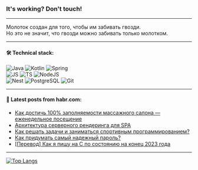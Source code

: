 ### It's working? Don't touch!

---
Молоток создан для того, чтобы им забивать гвозди. <br>
Но это не значит, что гвозди можно забивать только молотком.

---

#### 🛠️ Technical stack:

![Java](https://img.shields.io/badge/Java-informational?logo=Oracle&style=flat&logoColor=white&color=FF4500)
![Kotlin](https://img.shields.io/badge/Kotlin-informational?logo=Kotlin&style=flat&logoColor=white&color=774D97)
![Spring](https://img.shields.io/badge/SpringBoot-informational?logo=SpringBoot&style=flat&logoColor=white&color=6DB33F) <br>
![JS](https://img.shields.io/badge/JS-informational?logo=javaScript&style=flat&logoColor=black&color=F7Df1E)
![TS](https://img.shields.io/badge/TypeScript-informational?logo=typeScript&style=flat&logoColor=black&color=0667A8)
![NodeJS](https://img.shields.io/badge/NodeJS-informational?logo=node.js&style=flat&logoColor=white&color=70A760) <br>
![Nest](https://img.shields.io/badge/NestJS-informational?logo=NestJS&style=flat&logoColor=white&color=E0234E)
![PostgreSQL](https://img.shields.io/badge/PostgreSQL-informational?logo=PostgreSQL&style=flat&logoColor=white&color=DAA520)
![Git](https://img.shields.io/badge/Git-informational?logo=git&style=flat&logoColor=white&color=778899)

___

#### 💬 Latest posts from habr.com:

<!-- BLOG-POST-LIST:START -->
- [Как достичь 100% заполняемости массажного салона — еженедельное посещение](https://habr.com/ru/articles/775516/?utm_source=habrahabr&utm_medium=rss&utm_campaign=775516)
- [Архитектура серверного рендеринга для SPA](https://habr.com/ru/companies/otus/articles/775168/?utm_source=habrahabr&utm_medium=rss&utm_campaign=775168)
- [Как решать задачи и заниматься спортивным программированием?](https://habr.com/ru/articles/775464/?utm_source=habrahabr&utm_medium=rss&utm_campaign=775464)
- [Как придумать самый надежный пароль?](https://habr.com/ru/companies/alumnibmstu/articles/775452/?utm_source=habrahabr&utm_medium=rss&utm_campaign=775452)
- [[Перевод] Как я пишу на C по состоянию на конец 2023 года](https://habr.com/ru/companies/piter/articles/774596/?utm_source=habrahabr&utm_medium=rss&utm_campaign=774596)
<!-- BLOG-POST-LIST:END -->

---
[![Top Langs](https://github-readme-stats-git-master-advtsetting-gmailcom.vercel.app/api/top-langs/?username=zloylis&langs_count=10&hide_title=false&title_color=e6edf3&size_weight=0.5&count_weight=0.5&layout=compact&hide_border=true&theme=dracula)](https://github.com/zloylis)

<!-- ![GitHub stats](https://github-readme-stats-git-master-advtsetting-gmailcom.vercel.app/api?username=zloylis&show_icons=true&hide_border=true&theme=dracula&hide_title=true&include_all_commits=true&count_private=true&hide=contribs&hide_rank=true) -->
